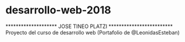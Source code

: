 # desarrollo-web-2018
******************** JOSE TINEO PLATZI *************************
Proyecto del curso de desarrollo web (Portafolio de @LeonidasEsteban)
